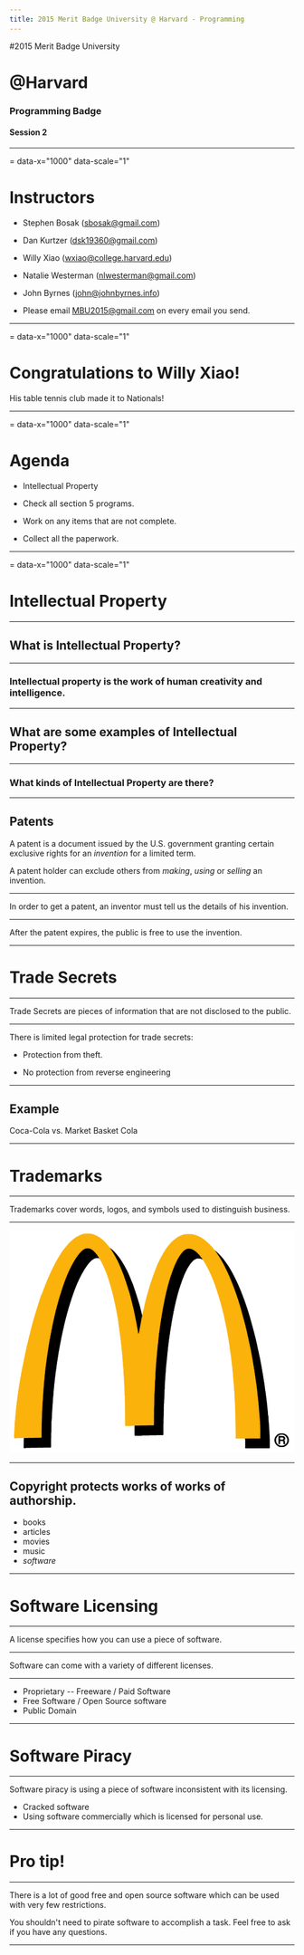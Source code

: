 ```yaml
---
title: 2015 Merit Badge University @ Harvard - Programming
---
```

#2015 Merit Badge University
# @Harvard
### Programming Badge
#### Session 2
---
= data-x="1000" data-scale="1"
# Instructors
- Stephen Bosak (sbosak@gmail.com)
- Dan Kurtzer (dsk19360@gmail.com)
- Willy Xiao (wxiao@college.harvard.edu)
- Natalie Westerman (nlwesterman@gmail.com)
- John Byrnes (john@johnbyrnes.info)

- Please email [MBU2015@gmail.com](mailto:mbu2015@gmail.com) on every email you send.

---
= data-x="1000" data-scale="1"

# Congratulations to Willy Xiao!

His table tennis club made it to Nationals!


---
= data-x="1000" data-scale="1"

# Agenda

- Intellectual Property

- Check all section 5 programs.

- Work on any items that are not complete.

- Collect all the paperwork.


---
= data-x="1000" data-scale="1"

# Intellectual Property

---

## What is Intellectual Property?

---

### Intellectual property is the work of human creativity and intelligence.

---

## What are some examples of Intellectual Property?

---

### What kinds of Intellectual Property are there?

--- 

## Patents


A patent is a document issued by the U.S. government granting certain
exclusive rights for an *invention* for a limited term.

A patent holder can exclude others from *making*, *using* or *selling*
an invention.

---

In order to get a patent, an inventor must tell us the details of his invention.

---

After the patent expires, the public is free to use the invention.

---

# Trade Secrets

---

Trade Secrets are pieces of information that are not disclosed to the public.

---

There is limited legal protection for trade secrets:

- Protection from theft.

- No protection from reverse engineering

---

## Example

Coca-Cola vs. Market Basket Cola

---

# Trademarks

---

Trademarks cover words, logos, and symbols used to distinguish business.

---

![McDonalds](images/McDonald's_2006.png)


---

## Copyright protects works of works of authorship.

* books
* articles
* movies
* music
* *software*

---

# Software Licensing

---

A license specifies how you can use a piece of software.

---

Software can come with a variety of different licenses.

---

* Proprietary -- Freeware / Paid Software 
* Free Software / Open Source software 
* Public Domain

---

# Software Piracy

---

Software piracy is using a piece of software inconsistent with its licensing.

* Cracked software
* Using software commercially which is licensed for personal use.

---

# Pro tip!

---

There is a lot of good free and open source software which can be used
with very few restrictions.

You shouldn't need to pirate software to accomplish a task. Feel free
to ask if you have any questions.

---
